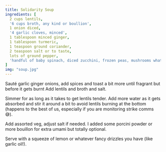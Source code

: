 ```yaml
---
title: Solidarity Soup
ingredients: [
  2 cups lentils,
  '6 cups broth, any kind or boullion',
  1 onion diced,
  '4 garlic cloves, minced',
  1 tablespoon minced ginger,
  1 tablespoon turmeric,
  1 teaspoon ground coriander,
  2 teaspoon salt or to taste,
  lots of ground pepper,
  'handful of baby spinach, diced zucchini, frozen peas, mushrooms whatever tender veg you have laying around',
]
img: "soup.jpg"
---
```


Sauté garlic ginger onions, add spices and toast a bit more until fragrant but before it gets burnt
Add lentils and broth and salt.

Simmer for as long as it takes to get lentils tender. Add more water as it gets absorbed and stir it around a bit to avoid lentils burning at the bottom (happens to the best of us, especially if you are monitoring strike comms 😅).

Add assorted veg, adjust salt if needed. I added some porcini powder or more bouillon for extra umami but totally optional.

Serve with a squeeze of lemon or whatever fancy drizzles you have (like garlic oil!).
